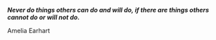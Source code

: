 _**Never do things others can do and will do, if there are things others cannot do or will not do.**_

Amelia Earhart
